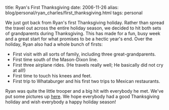 title: Ryan's First Thanksgiving
date: 2006-11-26
alias: blog/personal/ryan_charles/first_thanksgiving.html
tags: personal

We just got back from Ryan's first Thanksgiving holiday. Rather than spread
the travel out across the entire holiday season, we decided to hit both
sets of grandparents during Thanksgiving. This has made for a fun, busy
week and a great start for what promises to be a hectic year's end.  Over
the holiday, Ryan also had a whole bunch of firsts:

<ul>
<li>First visit with all sorts of family, including three great-grandparents.
<li>First time south of the Mason-Dixon line.
<li>First three airplane rides. (He travels really well; He basically did not cry at all!)
<li>First time to touch his knees and feet.
<li>First trip to Whataburger and his first two trips to Mexican restaurants.
</ul>

Ryan was quite the little trooper and a big hit with everybody he met. We've put
some pictures up <a href="http://www.mschaef.com/albums/ryan_thanksgiving_2006/index.html">here</a>.
We hope everybody had a good Thanksgiving holiday and wish everybody a happy holiday
season!

